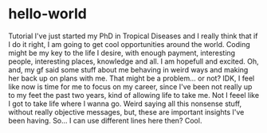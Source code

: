 # hello-world
Tutorial
I've just started my PhD in Tropical Diseases and I really think that if I do it right, I am going to get cool opportunities around the world. Coding might be my key to the life I desire, with enough payment, interesting people, interesting places, knowledge and all. I am hopefull and excited.
Oh, and, my gf said some stuff about me behaving in weird ways and making her back up on plans with me. That might be a problem... or not?
IDK, I feel like now is time for me to focus on my career, since I've been not really up to my feet the past two years, kind of allowing life to take me. Not I feeel like I got to take life where I wanna go. Weird saying all this nonsense stuff, without really objective messages, but, these are important insights I've been having. 
So... I can use different lines here then? 
Cool.
